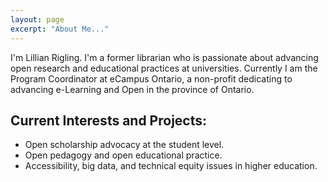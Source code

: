 ```yaml
---
layout: page
excerpt: "About Me..."
---
```


I'm Lillian Rigling. I'm a former librarian who is passionate about advancing open research and educational practices at universities. Currently I am the Program Coordinator at eCampus Ontario, a non-profit dedicating to advancing e-Learning and Open in the province of Ontario.

## Current Interests and Projects:
- Open scholarship advocacy at the student level.
- Open pedagogy and open educational practice.
- Accessibility, big data, and technical equity issues in higher education.


<script>
  (function(i,s,o,g,r,a,m){i['GoogleAnalyticsObject']=r;i[r]=i[r]||function(){
  (i[r].q=i[r].q||[]).push(arguments)},i[r].l=1*new Date();a=s.createElement(o),
  m=s.getElementsByTagName(o)[0];a.async=1;a.src=g;m.parentNode.insertBefore(a,m)
  })(window,document,'script','https://www.google-analytics.com/analytics.js','ga');

  ga('create', 'UA-87286945-2', 'auto');
  ga('send', 'pageview');

</script>
